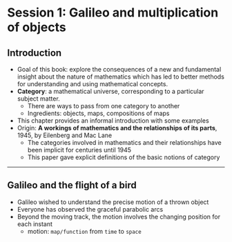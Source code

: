 
# Session 1: Galileo and multiplication of objects

## Introduction

  * Goal of this book: explore the consequences of a new and fundamental insight about the nature of mathematics which has led to better methods for understanding and using mathematical concepts.
  * **Category**: a mathematical universe, corresponding to a particular subject matter.
    * There are ways to pass from one category to another 
    * Ingredients: objects, maps, compositions of maps
  * This chapter provides an informal introduction with some examples
  * Origin: **A workings of mathematics and the relationships of its parts**, 1945, by Eilenberg and Mac Lane
    * The categories involved in mathematics and their relationships have been implicit for centuries until 1945
    * This paper gave explicit definitions of the basic notions of category


---

## Galileo and the flight of a bird

  * Galileo wished to understand the precise motion of a thrown object
  * Everyone has observed the graceful parabolic arcs
  * Beyond the moving track, the motion involves the changing position for each instant
    * motion: `map/function` from `time` to `space`
